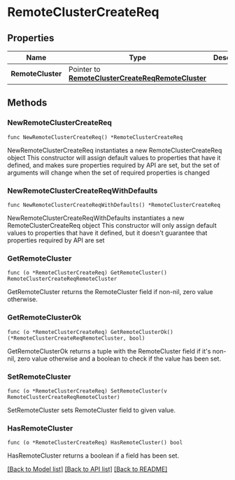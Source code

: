 # RemoteClusterCreateReq

## Properties

Name | Type | Description | Notes
------------ | ------------- | ------------- | -------------
**RemoteCluster** | Pointer to [**RemoteClusterCreateReqRemoteCluster**](RemoteClusterCreateReqRemoteCluster.md) |  | [optional] 

## Methods

### NewRemoteClusterCreateReq

`func NewRemoteClusterCreateReq() *RemoteClusterCreateReq`

NewRemoteClusterCreateReq instantiates a new RemoteClusterCreateReq object
This constructor will assign default values to properties that have it defined,
and makes sure properties required by API are set, but the set of arguments
will change when the set of required properties is changed

### NewRemoteClusterCreateReqWithDefaults

`func NewRemoteClusterCreateReqWithDefaults() *RemoteClusterCreateReq`

NewRemoteClusterCreateReqWithDefaults instantiates a new RemoteClusterCreateReq object
This constructor will only assign default values to properties that have it defined,
but it doesn't guarantee that properties required by API are set

### GetRemoteCluster

`func (o *RemoteClusterCreateReq) GetRemoteCluster() RemoteClusterCreateReqRemoteCluster`

GetRemoteCluster returns the RemoteCluster field if non-nil, zero value otherwise.

### GetRemoteClusterOk

`func (o *RemoteClusterCreateReq) GetRemoteClusterOk() (*RemoteClusterCreateReqRemoteCluster, bool)`

GetRemoteClusterOk returns a tuple with the RemoteCluster field if it's non-nil, zero value otherwise
and a boolean to check if the value has been set.

### SetRemoteCluster

`func (o *RemoteClusterCreateReq) SetRemoteCluster(v RemoteClusterCreateReqRemoteCluster)`

SetRemoteCluster sets RemoteCluster field to given value.

### HasRemoteCluster

`func (o *RemoteClusterCreateReq) HasRemoteCluster() bool`

HasRemoteCluster returns a boolean if a field has been set.


[[Back to Model list]](../README.md#documentation-for-models) [[Back to API list]](../README.md#documentation-for-api-endpoints) [[Back to README]](../README.md)


